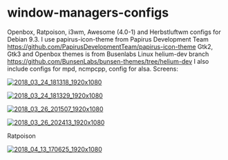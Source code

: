 # window-managers-configs
 Openbox, Ratpoison, i3wm, Awesome (4.0-1) and Herbstluftwm  configs for Debian 9.3. I use papirus-icon-theme from Papirus Development Team https://github.com/PapirusDevelopmentTeam/papirus-icon-theme
 Gtk2, Gtk3 and Openbox themes is from Busenlabs Linux helium-dev branch https://github.com/BunsenLabs/bunsen-themes/tree/helium-dev
I also include configs for mpd, ncmpcpp, config for alsa.
Screens:


<a href="https://ibb.co/gYd9n7"><img src="https://preview.ibb.co/bP0dfS/2018_03_24_181318_1920x1080.png" alt="2018_03_24_181318_1920x1080" border="0"></a>


<a href="https://ibb.co/hn4M0S"><img src="https://preview.ibb.co/fEUofS/2018_03_24_181329_1920x1080.png" alt="2018_03_24_181329_1920x1080" border="0"></a>


<a href="https://ibb.co/fbpGn7"><img src="https://preview.ibb.co/d3EhS7/2018_03_26_201507_1920x1080.png" alt="2018_03_26_201507_1920x1080" border="0"></a>


<a href="https://ibb.co/dbO3Zn"><img src="https://preview.ibb.co/e9zcun/2018_03_26_202413_1920x1080.png" alt="2018_03_26_202413_1920x1080" border="0"></a>

Ratpoison

<a href="https://ibb.co/hiGqSS"><img src="https://preview.ibb.co/fBfH7S/2018_04_13_170625_1920x1080.png" alt="2018_04_13_170625_1920x1080" border="0"></a>
